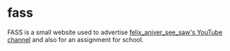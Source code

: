 # fass
FASS is a small website used to advertise [felix_aniver_see_saw's YouTube channel](https://www.youtube.com/channel/UCkXep4_jjjfAbeAqZJ5JshA) and also for an assignment for school.